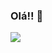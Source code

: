 ### Olá!! 👋

<div>
  <img src="https://github-readme-stats.vercel.app/api?username=anuraghazra&show_icons=true&theme=radical">
</div>
